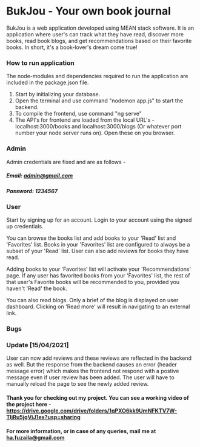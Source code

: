 # BukJou - Your own book journal

BukJou is a web application developed using MEAN stack software. It is an application where user's can track what they have read, discover more books, read book blogs, and get recommendations based on their favorite books. In short, it's a book-lover's dream come true!

### How to run application

The node-modules and dependencies required to run the application are included in the package.json file. 
1. Start by initializing your database. 
2. Open the terminal and use command "nodemon app.js" to start the backend.
3. To compile the frontend, use command "ng serve"
4. The API's for frontend are loaded from the local URL's - localhost:3000/books and localhost:3000/blogs (Or whatever port number your node server runs on). Open these on you browser.

### Admin 

Admin credentials are fixed and are as follows -
##### Email: admin@gmail.com
##### Password: 1234567

### User

Start by signing up for an account. Login to your account using the signed up credentials. 

You can browse the books list and add books to your 'Read' list and 'Favorites' list. Books in your 'Favorites' list are configured to always be a subset of your 'Read' list. User can also add reviews for books they have read.

Adding books to your 'Favorites' list will activate your 'Recommendations' page. If any user has favorited books from your 'Favorites' list, the rest of that user's Favorite books will be recommended to you, provided you haven't 'Read' the book. 

You can also read blogs. Only a brief of the blog is displayed on user dashboard. Clicking on 'Read more' will result in navigating to an external link.

### Bugs 

### Update [15/04/2021]
User can now add reviews and these reviews are reflected in the backend as well. But the response from the backend causes an error {header message error) which makes the frontend not respond with a postive message even if user review has been added. The user will have to manually reload the page to see the newly added review.

#### Thank you for checking out my project. You can see a working video of the project here - https://drive.google.com/drive/folders/1qPXO6kk9UmNFKTV7W-TljRu5jqViJ1ex?usp=sharing
#### For more information, or in case of any queries, mail me at ha.fuzaila@gmail.com


